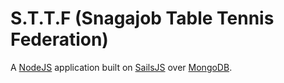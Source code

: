 # S.T.T.F (Snagajob Table Tennis Federation)

A [NodeJS](http://nodejs.org/) application built on [SailsJS](http://sailsjs.org/) over [MongoDB](mongodb.org).
